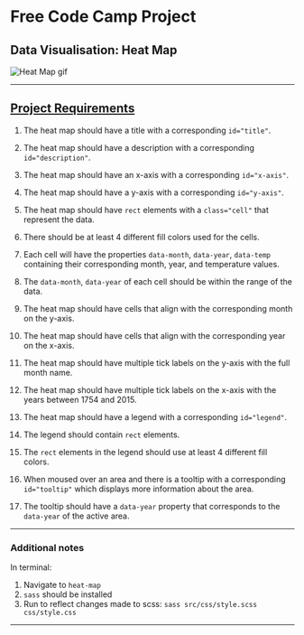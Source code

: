 # Free Code Camp Project
## Data Visualisation: Heat Map

![Heat Map gif](README/heat-map.gif)

---

## [Project Requirements](https://www.freecodecamp.org/learn/data-visualization/data-visualization-projects/visualize-data-with-a-heat-map)

1. The heat map should have a title with a corresponding `id="title"`.
   
2. The heat map should have a description with a corresponding `id="description"`.
   
3. The heat map should have an x-axis with a corresponding `id="x-axis"`.
   
4. The heat map should have a y-axis with a corresponding `id="y-axis"`.
   
5. The heat map should have `rect` elements with a `class="cell"` that represent the data.
   
6. There should be at least 4 different fill colors used for the cells.
   
7. Each cell will have the properties `data-month`, `data-year`, `data-temp` containing their corresponding month, year, and temperature values.
   
8. The `data-month`, `data-year` of each cell should be within the range of the data.
   
9.  The heat map should have cells that align with the corresponding month on the y-axis.
    
10. The heat map should have cells that align with the corresponding year on the x-axis.
    
11. The heat map should have multiple tick labels on the y-axis with the full month name.
    
12. The heat map should have multiple tick labels on the x-axis with the years between 1754 and 2015.
    
13. The heat map should have a legend with a corresponding `id="legend"`.
    
14. The legend should contain `rect` elements.

15. The `rect` elements in the legend should use at least 4 different fill colors.
    
16. When moused over an area and there is a tooltip with a corresponding `id="tooltip"` which displays more information about the area.
    
17. The tooltip should have a `data-year` property that corresponds to the `data-year` of the active area.

---

### Additional notes
In terminal:
1. Navigate to `heat-map`
2. `sass` should be installed
3. Run to reflect changes made to scss:
    `sass src/css/style.scss css/style.css`

---
